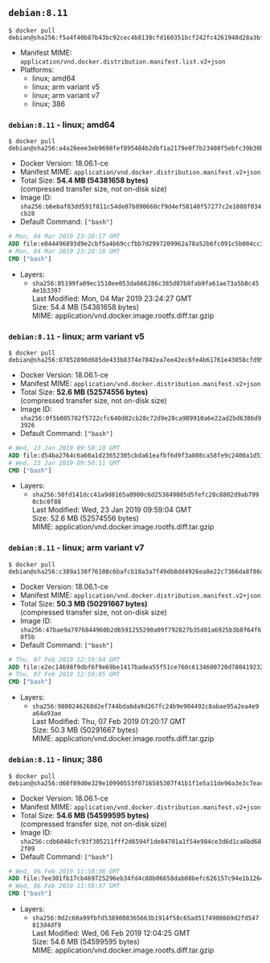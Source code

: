 ## `debian:8.11`

```console
$ docker pull debian@sha256:f5a4f40b87b43bc92cec4b8138cfd160351bcf242fc4261948d28a3bfa43211c
```

-	Manifest MIME: `application/vnd.docker.distribution.manifest.list.v2+json`
-	Platforms:
	-	linux; amd64
	-	linux; arm variant v5
	-	linux; arm variant v7
	-	linux; 386

### `debian:8.11` - linux; amd64

```console
$ docker pull debian@sha256:a4a28eee3eb9698fef895484b2dbf1a2179e0f7b23408f5ebfc39b30bab031b4
```

-	Docker Version: 18.06.1-ce
-	Manifest MIME: `application/vnd.docker.distribution.manifest.v2+json`
-	Total Size: **54.4 MB (54381658 bytes)**  
	(compressed transfer size, not on-disk size)
-	Image ID: `sha256:b6ebaf83dd591f811c54de07b890660cf9d4ef58140f57277c2e1088f034cb28`
-	Default Command: `["bash"]`

```dockerfile
# Mon, 04 Mar 2019 23:20:17 GMT
ADD file:e044496893d9e2cbf5a4b69ccfbb7d2997209962a78a52b6fc091c5b004cc33f in / 
# Mon, 04 Mar 2019 23:20:18 GMT
CMD ["bash"]
```

-	Layers:
	-	`sha256:85199fa09ec1510ee053da666286c385d07b8fab9fa61ae73a5b8c454e1b3397`  
		Last Modified: Mon, 04 Mar 2019 23:24:27 GMT  
		Size: 54.4 MB (54381658 bytes)  
		MIME: application/vnd.docker.image.rootfs.diff.tar.gzip

### `debian:8.11` - linux; arm variant v5

```console
$ docker pull debian@sha256:07852890d685de433b8374e7042ea7ee42ec6fe4b61761e43058cfd95bf877f1
```

-	Docker Version: 18.06.1-ce
-	Manifest MIME: `application/vnd.docker.distribution.manifest.v2+json`
-	Total Size: **52.6 MB (52574556 bytes)**  
	(compressed transfer size, not on-disk size)
-	Image ID: `sha256:0f5b005782f5722cfc640d02cb28c72d9e28ca989910a6e22ad2bd6386d93926`
-	Default Command: `["bash"]`

```dockerfile
# Wed, 23 Jan 2019 09:50:10 GMT
ADD file:d54ba2764c6a60a1d23652305cbda61eafbf6d9f3a808ca58fe9c2400a1d51e9 in / 
# Wed, 23 Jan 2019 09:50:11 GMT
CMD ["bash"]
```

-	Layers:
	-	`sha256:50fd141dcc41a9d8165a0900c6d253849085d5fefc20c8802d9ab7990cbc0f88`  
		Last Modified: Wed, 23 Jan 2019 09:59:04 GMT  
		Size: 52.6 MB (52574556 bytes)  
		MIME: application/vnd.docker.image.rootfs.diff.tar.gzip

### `debian:8.11` - linux; arm variant v7

```console
$ docker pull debian@sha256:c389a138f76108c6bafcb18a3a7f49db8dd4926ea8e22c7366da8f86d61c2325
```

-	Docker Version: 18.06.1-ce
-	Manifest MIME: `application/vnd.docker.distribution.manifest.v2+json`
-	Total Size: **50.3 MB (50291667 bytes)**  
	(compressed transfer size, not on-disk size)
-	Image ID: `sha256:47bae9a7976844960b2d6591255290a09f792827b35d81a6925b3b8f64f60f5b`
-	Default Command: `["bash"]`

```dockerfile
# Thu, 07 Feb 2019 12:59:04 GMT
ADD file:e2ec14698f9dbf6f9e69be1417badea55f51ce760c6134600720d78041923242 in / 
# Thu, 07 Feb 2019 12:59:05 GMT
CMD ["bash"]
```

-	Layers:
	-	`sha256:9800246268d2ef744bda6da9d267fc24b9e904492c8abae95a2ea4e9a64a93ae`  
		Last Modified: Thu, 07 Feb 2019 01:20:17 GMT  
		Size: 50.3 MB (50291667 bytes)  
		MIME: application/vnd.docker.image.rootfs.diff.tar.gzip

### `debian:8.11` - linux; 386

```console
$ docker pull debian@sha256:d60f89d0e329e10990553f0716585307f41b1f1e5a11de96a3e3c7eac9a28fa0
```

-	Docker Version: 18.06.1-ce
-	Manifest MIME: `application/vnd.docker.distribution.manifest.v2+json`
-	Total Size: **54.6 MB (54599595 bytes)**  
	(compressed transfer size, not on-disk size)
-	Image ID: `sha256:cdb6048cfc93f305211fff2d6594f1de84701a1f54e984ce3d6d1ca6bd682f09`
-	Default Command: `["bash"]`

```dockerfile
# Wed, 06 Feb 2019 11:58:36 GMT
ADD file:7ee301fb17cb469725296eb34fd4c88b06658dab08befc626157c94e1b1264ae in / 
# Wed, 06 Feb 2019 11:58:37 GMT
CMD ["bash"]
```

-	Layers:
	-	`sha256:0d2c60a99fbfd5389008365663b1914f58c65ad5174908669d2fd547813d4df9`  
		Last Modified: Wed, 06 Feb 2019 12:04:25 GMT  
		Size: 54.6 MB (54599595 bytes)  
		MIME: application/vnd.docker.image.rootfs.diff.tar.gzip
